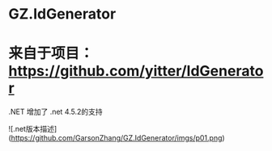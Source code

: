 # GZ.IdGenerator
# 来自于项目：https://github.com/yitter/IdGenerator

.NET 增加了 .net 4.5.2的支持


![.net版本描述] (https://github.com/GarsonZhang/GZ.IdGenerator/imgs/p01.png)